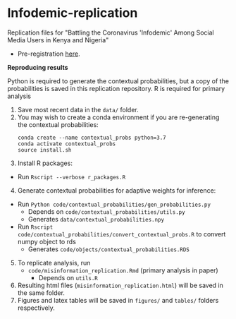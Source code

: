 # Infodemic-replication
Replication files for "Battling the Coronavirus 'Infodemic' Among Social Media Users in Kenya and Nigeria"

- Pre-registration [here](https://osf.io/wbvyk/?view_only=9db136c1387d4292abad22481e4935ae). 
  
**Reproducing results**

Python is required to generate the contextual probabilities, but a copy of the probabilities is saved in this replication repository. 
R is required for primary analysis

1. Save most recent data in the `data/` folder.
2. You may wish to create a conda environment if you are re-generating the contextual probabilities:
    ```
    conda create --name contextual_probs python=3.7
    conda activate contextual_probs
    source install.sh    
    ```
3. Install R packages:
  - Run `Rscript --verbose r_packages.R`
4. Generate contextual probabilities for adaptive weights for inference:
  - Run `Python code/contextual_probabilities/gen_probabilities.py`
    - Depends on `code/contextual_probabilities/utils.py`
    - Generates `data/contextual_probabilities.npy`
  - Run `Rscript code/contextual_probabilities/convert_contextual_probs.R` to convert numpy object to rds
    - Generates `code/objects/contextual_probabilities.RDS`
5. To replicate analysis, run
   + `code/misinformation_replication.Rmd` (primary analysis in paper)
      - Depends on `utils.R`
5. Resulting html files (`misinformation_replication.html`) will be saved in the same folder.
6. Figures and latex tables will be saved in `figures/` and `tables/` folders respectively.

